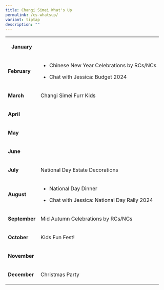 ```yaml
---
title: Changi Simei What's Up
permalink: /cs-whatsup/
variant: tiptap
description: ""
---
```

<table>
<tbody>
<tr>
<th rowspan="1" colspan="1">
<p>January</p>
</th>
<th rowspan="1" colspan="1">
<p></p>
</th>
</tr>
<tr>
<td rowspan="1" colspan="1">
<p><strong>February</strong>
</p>
</td>
<td rowspan="1" colspan="1">
<ul data-tight="true" class="tight">
<li>
<p>Chinese New Year Celebrations by RCs/NCs</p>
</li>
<li>
<p>Chat with Jessica: Budget 2024</p>
</li>
</ul>
</td>
</tr>
<tr>
<td rowspan="1" colspan="1">
<p><strong>March</strong>
</p>
</td>
<td rowspan="1" colspan="1">
<p>Changi Simei Furr Kids</p>
</td>
</tr>
<tr>
<td rowspan="1" colspan="1">
<p><strong>April</strong>
</p>
</td>
<td rowspan="1" colspan="1">
<p></p>
</td>
</tr>
<tr>
<td rowspan="1" colspan="1">
<p><strong>May</strong>
</p>
</td>
<td rowspan="1" colspan="1">
<p></p>
</td>
</tr>
<tr>
<td rowspan="1" colspan="1">
<p><strong>June</strong>
</p>
</td>
<td rowspan="1" colspan="1">
<p></p>
</td>
</tr>
<tr>
<td rowspan="1" colspan="1">
<p><strong>July</strong>
</p>
</td>
<td rowspan="1" colspan="1">
<p>National Day Estate Decorations</p>
</td>
</tr>
<tr>
<td rowspan="1" colspan="1">
<p><strong>August</strong>
</p>
</td>
<td rowspan="1" colspan="1">
<ul data-tight="true" class="tight">
<li>
<p>National Day Dinner</p>
</li>
<li>
<p>Chat with Jessica: National Day Rally 2024</p>
</li>
</ul>
</td>
</tr>
<tr>
<td rowspan="1" colspan="1">
<p><strong>September</strong>
</p>
</td>
<td rowspan="1" colspan="1">
<p>Mid Autumn Celebrations by RCs/NCs</p>
</td>
</tr>
<tr>
<td rowspan="1" colspan="1">
<p><strong>October</strong>
</p>
</td>
<td rowspan="1" colspan="1">
<p>Kids Fun Fest!</p>
</td>
</tr>
<tr>
<td rowspan="1" colspan="1">
<p><strong>November</strong>
</p>
</td>
<td rowspan="1" colspan="1">
<p></p>
</td>
</tr>
<tr>
<td rowspan="1" colspan="1">
<p><strong>December</strong>
</p>
</td>
<td rowspan="1" colspan="1">
<p>Christmas Party</p>
</td>
</tr>
</tbody>
</table>
<p></p>